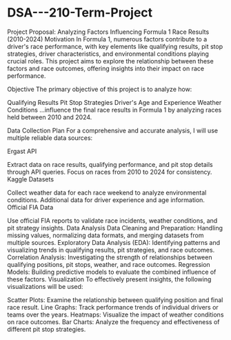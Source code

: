 # DSA---210-Term-Project
Project Proposal: Analyzing Factors Influencing Formula 1 Race Results (2010-2024)
Motivation
In Formula 1, numerous factors contribute to a driver's race performance, with key elements like qualifying results, pit stop strategies, driver characteristics, and environmental conditions playing crucial roles. This project aims to explore the relationship between these factors and race outcomes, offering insights into their impact on race performance.

Objective
The primary objective of this project is to analyze how:

Qualifying Results
Pit Stop Strategies
Driver's Age and Experience
Weather Conditions
...influence the final race results in Formula 1 by analyzing races held between 2010 and 2024.

Data Collection Plan
For a comprehensive and accurate analysis, I will use multiple reliable data sources:

Ergast API

Extract data on race results, qualifying performance, and pit stop details through API queries.
Focus on races from 2010 to 2024 for consistency.
Kaggle Datasets

Collect weather data for each race weekend to analyze environmental conditions.
Additional data for driver experience and age information.
Official FIA Data

Use official FIA reports to validate race incidents, weather conditions, and pit strategy insights.
Data Analysis
Data Cleaning and Preparation: Handling missing values, normalizing data formats, and merging datasets from multiple sources.
Exploratory Data Analysis (EDA): Identifying patterns and visualizing trends in qualifying results, pit strategies, and race outcomes.
Correlation Analysis: Investigating the strength of relationships between qualifying positions, pit stops, weather, and race outcomes.
Regression Models: Building predictive models to evaluate the combined influence of these factors.
Visualization
To effectively present insights, the following visualizations will be used:

Scatter Plots: Examine the relationship between qualifying position and final race result.
Line Graphs: Track performance trends of individual drivers or teams over the years.
Heatmaps: Visualize the impact of weather conditions on race outcomes.
Bar Charts: Analyze the frequency and effectiveness of different pit stop strategies.
